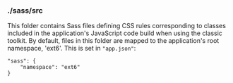 ### ./sass/src

This folder contains Sass files defining CSS rules corresponding to classes
included in the application's JavaScript code build when using the classic toolkit.
By default, files in this folder are mapped to the application's root namespace, 'ext6'.
This is set in `"app.json"`:

    "sass": {
        "namespace": "ext6"
    }